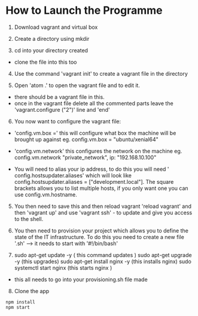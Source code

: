 # How to Launch the Programme

1. Download vagrant and virtual box

2. Create a directory using mkdir

3. cd into your directory created
  - clone the file into this too

4. Use the command 'vagrant init' to create a vagrant file in the directory

5. Open 'atom .' to open the vagrant file and to edit it.
  - there should be a vagrant file in this.
  - once in the vagrant file delete all the commented parts leave the 'vagrant.configure ("2")' line and 'end'


6. You now want to configure the vagrant file:

  - 'config.vm.box =' this will configure what box the machine will be brought up against eg. config.vm.box = "ubuntu/xenial64"

  - 'config.vm.network' this configures the network on the machine eg. config.vm.network "private_network", ip: "192.168.10.100"

  - You will need to alias your ip address, to do this you will need ' config.hostsupdater.aliases' which will look like
  config.hostsupdater.aliases = ["development.local"]. The square brackets allows you to list multiple hosts, if you only want one you can use config.vm.hostname.

5. You then need to save this and then reload vagrant 'reload vagrant' and then 'vagrant up' and use 'vagrant ssh' - to update and give you access to the shell.

6. You then need to provision your project which allows you to define the state of the IT infrastructure. To do this you need to create a new file '<file name>.sh' --> it needs to start with '#!/bin/bash'

7. sudo apt-get update -y ( this command updates )
sudo apt-get upgrade -y (this upgrades)
sudo apt-get install nginx -y (this installs nginx)
sudo systemctl start nginx (this starts nginx )

  - this all needs to go into your provisioning.sh file made

8. Clone the app

```
npm install
npm start
```
